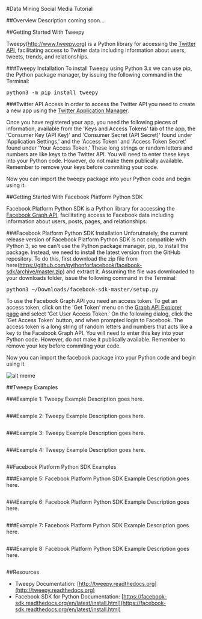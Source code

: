 #Data Mining Social Media Tutorial

##Overview
Description coming soon...

##Getting Started With Tweepy

Tweepy(http://www.tweepy.org) is a Python library for accessing the [Twitter API](https://dev.twitter.com), facilitating access to Twitter data including information about users, tweets, trends, and relationships.

###Tweepy Installation
To install Tweepy using Python 3.x we can use pip, the Python package manager, by issuing the following command in the Terminal:

<pre>
python3 -m pip install tweepy
</pre>

###Twitter API Access
In order to access the Twitter API you need to create a new app using the [Twitter Application Manager](https://apps.twitter.com). 

Once you have registered your app, you need the following pieces of information, available from the 'Keys and Access Tokens' tab of the app, the 'Consumer Key (API Key)' and 'Consumer Secret (API Secret)' found under 'Application Settings,' and the 'Access Token' and 'Access Token Secret' found under 'Your Access Token.' These long strings or random letters and numbers are like keys to the Twitter API. You will need to enter these keys into your Python code. However, do not make them publically available. Remember to remove your keys before commiting your code.

Now you can import the tweepy package into your Python code and begin using it.

##Getting Started With Facebook Platform Python SDK

Facebook Platform Python SDK is a Python library for accessing the [Facebook Graph API](https://developers.facebook.com/docs/graph-api), facilitating access to Facebook data including information about users, posts, pages, and relationships.

###Facebook Platform Python SDK Installation
Unforutnately, the current release version of Facebook Platform Python SDK is not compatible with Python 3, so we can't use the Python package manager, pip, to install the package. Instead, we need to install the latest version from the GitHub repository. To do this, first download the zip file from here(https://github.com/pythonforfacebook/facebook-sdk/archive/master.zip) and extract it. Assuming the file was downloaded to your downloads folder, issue the following command in the Terminal:

<pre>
python3 ~/Downloads/facebook-sdk-master/setup.py
</pre>

To use the Facebook Graph API you need an access token. To get an access token, click on the 'Get Token' menu on the [Graph API Explorer page](https://developers.facebook.com/tools/explorer/) and select 'Get User Access Token.' On the following dialog, click the 'Get Access Token' button, and when prompted login to Facebook. The access token is a long string of random letters and numbers that acts like a key to the Facebook Graph API. You will need to enter this key into your Python code. However, do not make it publically available. Remember to remove your key before commiting your code.

Now you can import the facebook package into your Python code and begin using it.

![alt meme]()

##Tweepy Examples

###Example 1: Tweepy Example
Description goes here.

<pre>
</pre>

###Example 2: Tweepy Example
Description goes here.

<pre>
</pre>

###Example 3: Tweepy Example
Description goes here.

<pre>
</pre>

###Example 4: Tweepy Example
Description goes here.

<pre>
</pre>

##Facebook Platform Python SDK Examples

###Example 5: Facebook Platform Python SDK Example
Description goes here.

<pre>
</pre>

###Example 6: Facebook Platform Python SDK Example
Description goes here.

<pre>
</pre>

###Example 7: Facebook Platform Python SDK Example
Description goes here.

<pre>
</pre>

###Example 8: Facebook Platform Python SDK Example
Description goes here.

<pre>
</pre>

##Resources

* Tweepy Documentation: [http://tweepy.readthedocs.org](http://tweepy.readthedocs.org)
* Facebook SDK for Python Documentation: [https://facebook-sdk.readthedocs.org/en/latest/install.html](https://facebook-sdk.readthedocs.org/en/latest/install.html)
